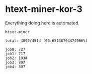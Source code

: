 # htext-miner-kor-3

Everything doing here is automated.

```
htext-miner

total: 4092/4514 (90.65130704474966%)

job0: 727
job1: 717
job2: 1034
job3: 807
job4: 807
```